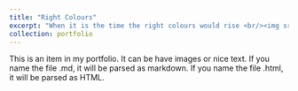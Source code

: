 ```yaml
---
title: "Right Colours"
excerpt: "When it is the time the right colours would rise <br/><img src='right.JPG'>"
collection: portfolio
---
```


This is an item in my portfolio. It can be have images or nice text. If you name the file .md, it will be parsed as markdown. If you name the file .html, it will be parsed as HTML. 
